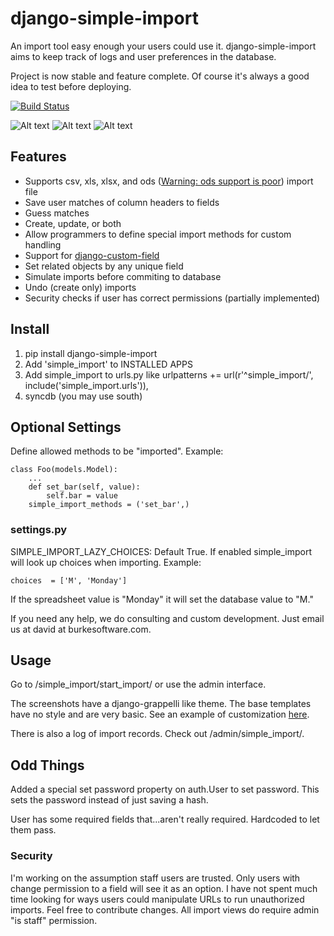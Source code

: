 django-simple-import
====================

An import tool easy enough your users could use it. django-simple-import aims to keep track of logs 
and user preferences in the database. 

Project is now stable and feature complete. Of course it's always a good idea to test before deploying.

[![Build Status](https://travis-ci.org/burke-software/django-simple-import.png?branch=master)](https://travis-ci.org/burke-software/django-simple-import)

![Alt text](https://raw.github.com/burke-software/django-simple-import/master/docs/start_import.png)
![Alt text](https://raw.github.com/burke-software/django-simple-import/master/docs/match_columns.png)
![Alt text](https://raw.github.com/burke-software/django-simple-import/master/docs/do_import.png)

## Features
- Supports csv, xls, xlsx, and ods ([Warning: ods support is poor](https://github.com/burke-software/django-simple-import/issues/10)) import file
- Save user matches of column headers to fields
- Guess matches
- Create, update, or both
- Allow programmers to define special import methods for custom handling
- Support for [django-custom-field](https://github.com/burke-software/django-custom-field)
- Set related objects by any unique field
- Simulate imports before commiting to database
- Undo (create only) imports
- Security checks if user has correct permissions (partially implemented)

## Install

1. pip install django-simple-import
1. Add 'simple_import' to INSTALLED APPS
1. Add simple_import to urls.py like
urlpatterns += url(r'^simple_import/', include('simple_import.urls')),
1. syncdb (you may use south)

## Optional Settings
Define allowed methods to be "imported". Example:

    class Foo(models.Model):
        ...
        def set_bar(self, value):
            self.bar = value
        simple_import_methods = ('set_bar',)
        
### settings.py
SIMPLE_IMPORT_LAZY_CHOICES: Default True. If enabled simple_import will look up choices when importing. Example:

    choices  = ['M', 'Monday']

If the spreadsheet value is "Monday" it will set the database value to "M."

If you need any help, we do consulting and custom development. Just email us at david at burkesoftware.com.
   

## Usage

Go to /simple_import/start_import/ or use the admin interface.

The screenshots have a django-grappelli like theme. The base templates have no style and are very basic. 
See an example of customization [here](https://github.com/burke-software/django-sis/tree/master/templates/simple_import).

There is also a log of import records. Check out /admin/simple_import/.

## Odd Things

Added a special set password property on auth.User to set password. This sets the password instead of just
saving a hash.

User has some required fields that...aren't really required. Hardcoded to let them pass.

### Security
I'm working on the assumption staff users are trusted. Only users with change permission 
to a field will see it as an option. I have not spent much time looking for ways users could
manipulate URLs to run unauthorized imports. Feel free to contribute changes.
All import views do require admin "is staff" permission.
